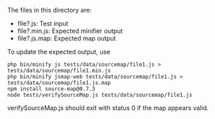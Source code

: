 The files in this directory are:

- file?.js: Test input
- file?.min.js: Expected minifier output
- file?.js.map: Expected map output

To update the expected output, use

```
php bin/minify js tests/data/sourcemap/file1.js > tests/data/sourcemap/file1.min.js
php bin/minify jsmap-web tests/data/sourcemap/file1.js > tests/data/sourcemap/file1.js.map
npm install source-map@0.7.3
node tests/verifySourceMap.js tests/data/sourcemap/file1.js
```

verifySourceMap.js should exit with status 0 if the map appears valid.

